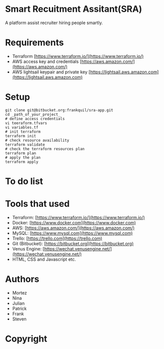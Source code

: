 # Smart Recuitment Assitant(SRA)

A platform assist recruiter hiring people smartly.

# Requirements

- Terraform [https://www.terraform.io/](https://www.terraform.io/)
- AWS access key and credentials [https://aws.amazon.com/](https://aws.amazon.com/)
- AWS lightsail keypair and private key [https://lightsail.aws.amazon.com](https://lightsail.aws.amazon.com)

# Setup

```
git clone git@bitbucket.org:frankquil/sra-app.git
cd _path_of_your_project_
# define access credentials
vi teeraform.tfvars
vi variables.tf
# init terraform
terraform init
# check resource availability
terraform validate
# check the terraform resources plan
terraform plan
# apply the plan
terraform apply
```

# To do list



# Tools that used

- Terraform: [https://www.terraform.io/](https://www.terraform.io/)
- Docker: [https://www.docker.com](https://www.docker.com)
- AWS: [https://aws.amazon.com/](https://aws.amazon.com/)
- MySQL: [https://www.mysql.com](https://www.mysql.com)
- Trello: [https://trello.com](https://trello.com)
- Git (Bitbucket): [https://bitbucket.org](https://bitbucket.org)
- Venus Engine: [https://wechat.venusengine.net/](https://wechat.venusengine.net/)
- HTML, CSS and Javascript etc.

# Authors
- Mortez
- Nina
- Julian
- Patrick
- Frank
- Steven

# Copyright


